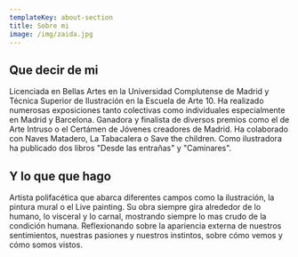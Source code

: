 ```yaml
---
templateKey: about-section
title: Sobre mi
image: /img/zaida.jpg
---
```

## Que decir de mi

Licenciada en Bellas Artes en la Universidad Complutense de Madrid y Técnica Superior de Ilustración en la Escuela de Arte 10. Ha realizado numerosas exposiciones tanto colectivas como individuales especialmente en Madrid y Barcelona. Ganadora y finalista de diversos premios como el de Arte Intruso o el Certámen de Jóvenes creadores de Madrid. Ha colaborado con Naves Matadero, La Tabacalera o Save the children. Como ilustradora ha publicado dos libros "Desde las entrañas" y "Caminares".

## Y lo que que hago

Artista polifacética que abarca diferentes campos como la ilustración, la pintura mural o el Live painting. Su obra siempre gira alrededor de lo humano, lo visceral y lo carnal, mostrando siempre lo mas crudo de la condición humana. Reflexionando sobre la apariencia externa de nuestros sentimientos, nuestras pasiones y nuestros instintos, sobre cómo vemos y cómo somos vistos.
